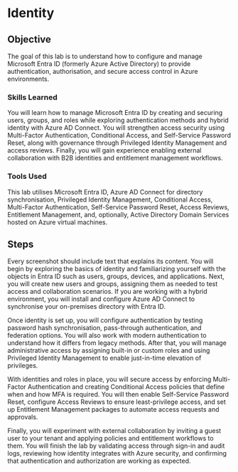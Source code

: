 # Identity

## Objective

The goal of this lab is to understand how to configure and manage Microsoft Entra ID (formerly Azure Active Directory) to provide authentication, authorisation, and secure access control in Azure environments.

### Skills Learned

You will learn how to manage Microsoft Entra ID by creating and securing users, groups, and roles while exploring authentication methods and hybrid identity with Azure AD Connect. You will strengthen access security using Multi-Factor Authentication, Conditional Access, and Self-Service Password Reset, along with governance through Privileged Identity Management and access reviews. Finally, you will gain experience enabling external collaboration with B2B identities and entitlement management workflows.

### Tools Used

This lab utilises Microsoft Entra ID, Azure AD Connect for directory synchronisation, Privileged Identity Management, Conditional Access, Multi-Factor Authentication, Self-Service Password Reset, Access Reviews, Entitlement Management, and, optionally, Active Directory Domain Services hosted on Azure virtual machines.

## Steps

Every screenshot should include text that explains its content.
You will begin by exploring the basics of identity and familiarizing yourself with the objects in Entra ID such as users, groups, devices, and applications. Next, you will create new users and groups, assigning them as needed to test access and collaboration scenarios. If you are working with a hybrid environment, you will install and configure Azure AD Connect to synchronise your on-premises directory with Entra ID.

Once identity is set up, you will configure authentication by testing password hash synchronisation, pass-through authentication, and federation options. You will also work with modern authentication to understand how it differs from legacy methods. After that, you will manage administrative access by assigning built-in or custom roles and using Privileged Identity Management to enable just-in-time elevation of privileges.

With identities and roles in place, you will secure access by enforcing Multi-Factor Authentication and creating Conditional Access policies that define when and how MFA is required. You will then enable Self-Service Password Reset, configure Access Reviews to ensure least-privilege access, and set up Entitlement Management packages to automate access requests and approvals.

Finally, you will experiment with external collaboration by inviting a guest user to your tenant and applying policies and entitlement workflows to them. You will finish the lab by validating access through sign-in and audit logs, reviewing how identity integrates with Azure security, and confirming that authentication and authorization are working as expected.

